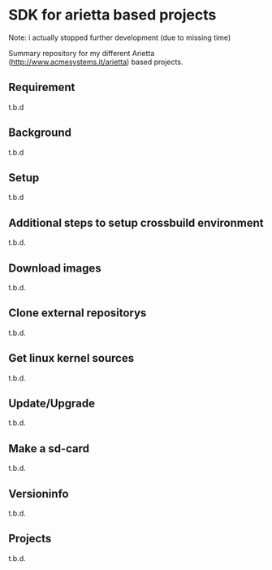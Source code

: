 SDK for arietta based projects
==============================

Note: i actually stopped further development (due to missing time)

Summary repository for my different Arietta (http://www.acmesystems.it/arietta) based projects.


Requirement
-----------

t.b.d


Background
----------

t.b.d


Setup
-----

t.b.d


Additional steps to setup crossbuild environment
------------------------------------------------

t.b.d.


Download images
---------------

t.b.d.


Clone external repositorys
--------------------------

t.b.d.


Get linux kernel sources
------------------------

t.b.d.


Update/Upgrade
--------------

t.b.d.


Make a sd-card
--------------

t.b.d.


Versioninfo
-----------

t.b.d.


Projects
---------

t.b.d.
